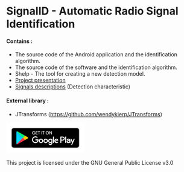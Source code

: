 # SignalID - Automatic Radio Signal Identification

#### Contains :  
- The source code of the Android application and the identification algorithm.  
- The source code of the software and the identification algorithm.  
- Shelp - The tool for creating a new detection model.  
- <a href="https://github.com/Neosama/SignalID/blob/master/docs/SignalID_V1_2.pdf">Project presentation</a>
- <a href="https://github.com/Neosama/SignalID/tree/master/docs/SIGNAL_DESCRIPTION">Signals descriptions</a> (Detection characteristic)

#### External library :  
- JTransforms (https://github.com/wendykierp/JTransforms)  

<a href="https://play.google.com/store/apps/details?id=com.tortillum.signalid"><img alt="Get it on Google Play" height="80" src="/docs/imgs/badge_googleplay.png"></a>

This project is licensed under the GNU General Public License v3.0
